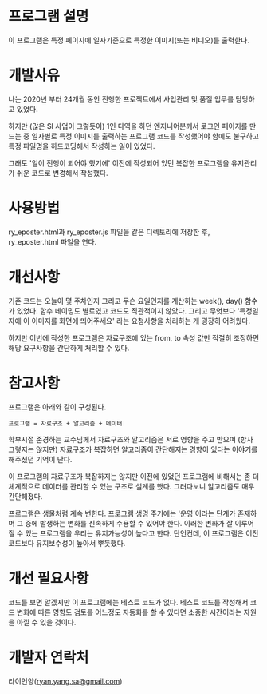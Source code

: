 # 프로그램 설명

이 프로그램은 특정 페이지에 일자기준으로 특정한 이미지(또는 비디오)를 출력한다.

# 개발사유

나는 2020년 부터 24개월 동안 진행한 프로젝트에서 사업관리 및 품질 업무를 담당하고 있었다.

하지만 (많은 SI 사업이 그렇듯이) 1인 다역을 하던 엔지니어분께서 로그인 페이지를 만드는 중 일자별로 특정 이미지를 출력하는 프로그램 코드를 작성했어야 함에도 불구하고 특정 파일명을 하드코딩해서 작성하는 일이 있었다.

그래도 '일이 진행이 되어야 했기에' 이전에 작성되어 있던 복잡한 프로그램을 유지관리가 쉬운 코드로 변경해서 작성했다.

# 사용방법

ry_eposter.html과 ry_eposter.js 파일을 같은 디렉토리에 저장한 후, ry_eposter.html 파일을 연다.

# 개선사항

기존 코드는 오늘이 몇 주차인지 그리고 무슨 요일인지를 계산하는 week(), day() 함수가 있었다. 함수 네이밍도 별로였고 코드도 직관적이지 않았다. 그리고 무엇보다 '특정일자에 이 이미지를 화면에 띄어주세요' 라는 요청사항을 처리하는 게 굉장히 어려웠다.

하지만 이번에 작성한 프로그램은 자료구조에 있는 from, to 속성 값만 적절히 조정하면 해당 요구사항을 간단하게 처리할 수 있다.

# 참고사항

프로그램은 아래와 같이 구성된다.

    프로그램 = 자료구조 + 알고리즘 + 데이터

학부시절 존경하는 교수님께서 자료구조와 알고리즘은 서로 영향을 주고 받으며 (항사 그렇지는 않지만) 자료구조가 복잡하면 알고리즘이 간단해지는 경향이 있다는 이야기를 해주셨던 기억이 난다.

이 프로그램의 자료구조가 복잡하지는 않지만 이전에 있었던 프로그램에 비해서는 좀 더 체계적으로 데이터를 관리할 수 있는 구조로 설계를 했다. 그러다보니 알고리즘도 매우 간단해졌다.

프로그램은 생물처럼 계속 변한다. 프로그램 생명 주기에는 '운영'이라는 단계가 존재하며 그 중에 발생하는 변화를 신속하게 수용할 수 있어야 한다. 이러한 변화가 잘 이루어질 수 있는 프로그램을 우리는 유지가능성이 높다고 한다. 단언컨데, 이 프로그램은 이전 코드보다 유지보수성이 높아서 뿌듯했다.

# 개선 필요사항

코드를 보면 알겠지만 이 프로그램에는 테스트 코드가 없다. 테스트 코드를 작성해서 코드 변화에 따른 영향도 검토를 어느정도 자동화를 할 수 있다면 소중한 시간이라는 자원을 아낄 수 있을 것이다.

# 개발자 연락처

라이언양(ryan.yang.sa@gmail.com)
